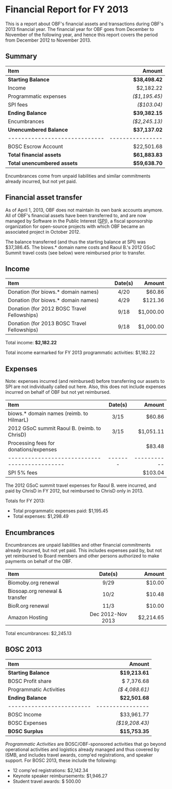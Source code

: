 # Financial Report for FY 2013

This is a report about OBF's financial assets and transactions during OBF's 2013 financial year. The financial year for OBF goes from December to November of the following year, and hence this report covers the period from December 2012 to November 2013.

## Summary

| Item                        | Amount         |
|:----------------------------|---------------:|
| **Starting Balance**        | **$38,498.42** |
| Income                      |    $2,182.22   |
| Programmatic expenses       |  _($1,195.45)_ |
| SPI fees                    |    _($103.04)_ |
| **Ending Balance**          | **$39,382.15** |
| Encumbrances                |  _($2,245.13)_ |
| **Unencumbered Balance**    | **$37,137.02** |
|-----------------------------|----------------|
| BOSC Escrow Account         |   $22,501.68   |
|**Total financial assets**   | **$61,883.83** |
|**Total unencumbered assets**| **$59,638.70** |

Encumbrances come from unpaid liabilities and similar commitments already incurred, but not yet paid.

## Financial asset transfer

As of April 1, 2013, OBF does not maintain its own bank accounts anymore. All of OBF's financial assets have been transferred to, and are now managed by Software in the Public Interest ([SPI]), a fiscal sponsorship organization for open-source projects with which OBF became an associated project in October 2012.

The balance transferred (and thus the starting balance at SPI) was $37,386.45. The biows.* domain name costs and Raoul B.'s 2012 GSoC Summit travel costs (see below) were reimbursed prior to transfer.

## Income

| Item                                        |Date(s)|   Amount  |
|:--------------------------------------------|:-----:|----------:|
| Donation (for biows.* domain names)         |  4/20 |    $60.86 | 
| Donation (for biows.* domain names)         |  4/29 |   $121.36 | 
| Donation (for 2012 BOSC Travel Fellowships) |  9/18 | $1,000.00 | 
| Donation (for 2013 BOSC Travel Fellowships) |  9/18 | $1,000.00 | 

Total income: **$2,182.22**

Total income earmarked for FY 2013 programmatic activities: $1,182.22

## Expenses

Note: expenses incurred (and reimbursed) before transferring our assets to SPI are not individually called out here. Also, this does not include expenses incurred on behalf of OBF but not yet reimbursed.

| Item                                        |Date(s)|   Amount  |
|:--------------------------------------------|:-----:|----------:|
| biows.* domain names (reimb. to HilmarL)    |  3/15 |    $60.86 | 
| 2012 GSoC summit Raoul B. (reimb. to ChrisD)|  3/15 | $1,051.11 | 
| Processing fees for donations/expenses      |       |    $83.48 | 
|---------------------------------------------|-------|-----------|
| SPI 5% fees                                 |       |   $103.04 | 

The 2012 GSoC summit travel expenses for Raoul B. were incurred, and paid by ChrisD in FY 2012, but reimbursed to ChrisD only in 2013.

Totals for FY 2013:
+ Total programmatic expenses paid:            $1,195.45
+ Total expenses:                              $1,298.49

## Encumbrances

Encumbrances are unpaid liabilities and other financial commitments already incurred, but not yet paid. This includes expenses paid by, but not yet reimbursed to Board members and other persons authorized to make payments on behalf of the OBF.

| Item                           |     Date(s)       |   Amount  |
|:-------------------------------|:-----------------:|----------:|
| Biomoby.org renewal            |  9/29             |    $10.00 |
| Biosoap.org renewal & transfer | 10/2              |    $10.48 |
| BioR.org renewal               | 11/3              |    $10.00 |
| Amazon Hosting                 | Dec 2012-Nov 2013 | $2,214.65 |

Total encumbrances:   $2,245.13

## BOSC 2013

| Item                    | Amount         |
|:------------------------|---------------:|
| **Starting Balance**    | **$19,213.61** |
| BOSC Profit share       |   $ 7,376.68   |
| Programmatic Activities | _($ 4,088.61)_ |
| **Ending Balance**      | **$22,501.68** |
|-------------------------|----------------|
| BOSC Income             |   $33,961.77   |
| BOSC Expenses           | _($19,208.43)_ |
| **BOSC Surplus**        | **$15,753.35** |

_Programmatic Activities_ are BOSC/OBF-sponsored activities that go beyond operational activities and logistics already managed and thus covered by ISMB, and includes travel awards, comp'ed registrations, and speaker support. For BOSC 2013, these include the following:

- 12 comp'ed registrations:       $2,142.34
- Keynote speaker reimbursements: $1,946.27
- Student travel awards:          $  500.00

[SPI]: http://spi-inc.org
